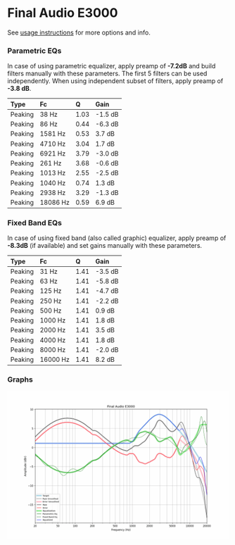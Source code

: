 # Final Audio E3000
See [usage instructions](https://github.com/jaakkopasanen/AutoEq#usage) for more options and info.

### Parametric EQs
In case of using parametric equalizer, apply preamp of **-7.2dB** and build filters manually
with these parameters. The first 5 filters can be used independently.
When using independent subset of filters, apply preamp of **-3.8 dB**.

| Type    | Fc       |    Q | Gain    |
|:--------|:---------|:-----|:--------|
| Peaking | 38 Hz    | 1.03 | -1.5 dB |
| Peaking | 86 Hz    | 0.44 | -6.3 dB |
| Peaking | 1581 Hz  | 0.53 | 3.7 dB  |
| Peaking | 4710 Hz  | 3.04 | 1.7 dB  |
| Peaking | 6921 Hz  | 3.79 | -3.0 dB |
| Peaking | 261 Hz   | 3.68 | -0.6 dB |
| Peaking | 1013 Hz  | 2.55 | -2.5 dB |
| Peaking | 1040 Hz  | 0.74 | 1.3 dB  |
| Peaking | 2938 Hz  | 3.29 | -1.3 dB |
| Peaking | 18086 Hz | 0.59 | 6.9 dB  |

### Fixed Band EQs
In case of using fixed band (also called graphic) equalizer, apply preamp of **-8.3dB**
(if available) and set gains manually with these parameters.

| Type    | Fc       |    Q | Gain    |
|:--------|:---------|:-----|:--------|
| Peaking | 31 Hz    | 1.41 | -3.5 dB |
| Peaking | 63 Hz    | 1.41 | -5.8 dB |
| Peaking | 125 Hz   | 1.41 | -4.7 dB |
| Peaking | 250 Hz   | 1.41 | -2.2 dB |
| Peaking | 500 Hz   | 1.41 | 0.9 dB  |
| Peaking | 1000 Hz  | 1.41 | 1.8 dB  |
| Peaking | 2000 Hz  | 1.41 | 3.5 dB  |
| Peaking | 4000 Hz  | 1.41 | 1.8 dB  |
| Peaking | 8000 Hz  | 1.41 | -2.0 dB |
| Peaking | 16000 Hz | 1.41 | 8.2 dB  |

### Graphs
![](./Final%20Audio%20E3000.png)
